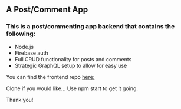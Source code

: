 ## A Post/Comment App

### This is a post/commenting app backend that contains the following:

- Node.js
- Firebase auth
- Full CRUD functionality for posts and comments
- Strategic GraphQL setup to allow for easy use

You can find the frontend repo [here:](https://github.com/rkustas/social-MERN-rkustas)

Clone if you would like... Use npm start to get it going.

Thank you!
